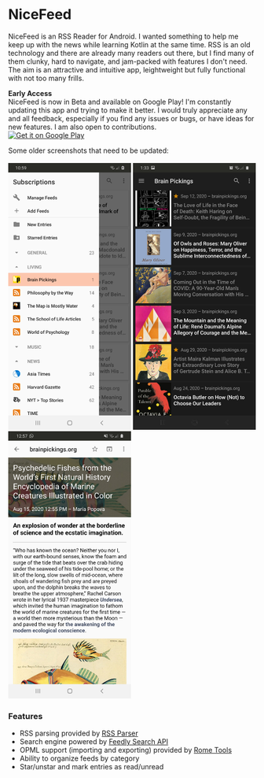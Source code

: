 # NiceFeed
NiceFeed is an RSS Reader for Android. I wanted something to help me keep up with the news while learning Kotlin at the same time. RSS is an old technology and there are already many readers out there, but I find many of them clunky, hard to navigate, and jam-packed with features I don't need. The aim is an attractive and intuitive app, leightweight but fully functional with not too many frills.

<b>Early Access</b><br>
NiceFeed is now in Beta and available on Google Play! I'm constantly updating this app and trying to make it better. I would truly appreciate any and all feedback, especially if you find any issues or bugs, or have ideas for new features. I am also open to contributions.<br>
<a href='https://play.google.com/store/apps/details?id=com.joshuacerdenia.android.nicefeed&pcampaignid=pcampaignidMKT-Other-global-all-co-prtnr-py-PartBadge-Mar2515-1'><img alt='Get it on Google Play' width="250" src='https://play.google.com/intl/en_us/badges/static/images/badges/en_badge_web_generic.png'/></a>

Some older screenshots that need to be updated:<br><br>
<img width="250" src="Screenshot-1.jpg"> <img width="250" src="Screenshot-2.jpg"> <img width="250" src="Screenshot-3.jpg">

<h3>Features</h3>
<ul>
  <li>RSS parsing provided by <a href="https://github.com/prof18/RSS-Parser">RSS Parser</a></li>
  <li>Search engine powered by <a href="https://developer.feedly.com/v3/search/">Feedly Search API</a></li>
  <li>OPML support (importing and exporting) provided by <a href="https://github.com/rometools/rome">Rome Tools</a>
  <li>Ability to organize feeds by category</li>
  <li>Star/unstar and mark entries as read/unread</li>
</ul>

